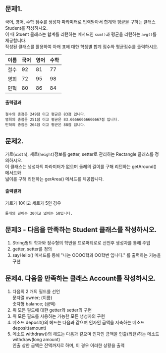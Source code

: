 ## 문제1. 
국어, 영어, 수학 점수를 생성자 파라미터로 입력받아서 합계와 평균을 구하는 클래스 Student를 작성하시오.   
이 때 Stuent 클래스는 합계를 리턴하는 메서드인 `sum()`과 평균을 리턴하는 `avg()`를 제공합니다.   
작성된 클래스를 활용하여 아래 표에 대한 학생별 합계 점수와 평균점수를 출력하시오.   

| 이름 | 국어 | 영어 | 수학 |
|---|---|---|---|
| 철수 | 92 | 81 | 77 |
| 영희 | 72 | 95 | 98 |
| 민혁 | 80 | 86 | 84 |

#### 출력결과
```
철수의 총점은 249점 이고 평균은 83점 입니다.
영희의 총점은 251점 이고 평균은 83.66666666666667점 입니다.
민혁의 총점은 264점 이고 평균은 88점 입니다.
```


## 문제2.
가로(`width`), 세로(`height`)정보를 getter, setter로 관리하는 Rectangle 클래스를 정의하시오.   
이 클래스는 생성자의 파라미터가 없으며 둘레의 길이를 구해 리턴하는 getAround() 메서드와   
넓이를 구해 리턴하는 gerArea() 메서드를 제공합니다.   

#### 출력결과
가로가 10이고 세로가 5인 경우
```
둘레의 길이는 30이고 넓이는 50입니다.
```

## 문제3 - 다음을 만족하는 Student 클래스를 작성하시오.
1) String형의 학과와 정수형의 학번을 프로퍼티로로 선언후 생성자를 통해 주입   
2) getter, setter를 정의   
3) sayHello() 메서드를 통해 "나는 OOOO학과 OO학번 입니다." 를 출력하는 기능을 구현 


## 문제4. 다음을 만족하는 클래스 Account를 작성하시오.
1) 다음의 2 개의 필드를 선언   
    문자열 owner; (이름)   
    숫자형 balance; (금액)   
2) 위 모든 필드에 대한 getter와 setter의 구현   
3) 위 모든 필드를 사용하는 가능한 모든 생성자의 구현   
4) 메소드 deposit()의 헤드는 다음과 같으며 인자인 금액을 저축하는 메소드   
    deposit(amount)   
5) 메소드 withdraw()의 헤드는 다음과 같으며 인자인 금액을 인출(리턴)하는 메소드   
    withdraw(long amount)   
    인출 상한 금액은 잔액까지로 하며, 이 경우 이러한 상황을 출력